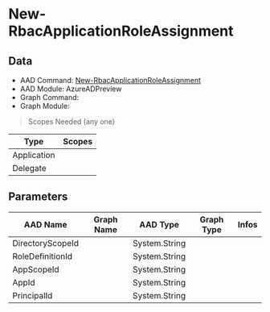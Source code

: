 # New-RbacApplicationRoleAssignment

## Data

+ AAD Command: [New-RbacApplicationRoleAssignment](https://docs.microsoft.com/en-us/powershell/module/AzureADPreview/New-RbacApplicationRoleAssignment)
+ AAD Module: AzureADPreview
+ Graph Command: 
+ Graph Module: 

> Scopes Needed (any one)

|Type|Scopes|
|---|---|
|Application||
|Delegate||

## Parameters

|AAD Name|Graph Name|AAD Type|Graph Type|Infos|
|---|---|---|---|---|
|DirectoryScopeId||System.String|||
|RoleDefinitionId||System.String|||
|AppScopeId||System.String|||
|AppId||System.String|||
|PrincipalId||System.String|||


